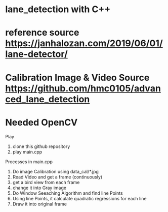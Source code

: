 # lane_detection with C++

# reference source https://janhalozan.com/2019/06/01/lane-detector/
# Calibration Image & Video Source https://github.com/hmc0105/advanced_lane_detection

# Needed OpenCV

Play
1. clone this github repository
2. play main.cpp

Processes in main.cpp
1. Do image Calibration using data_cal/*.jpg
2. Read Video and get a frame (continuously)
3. get a bird view from each frame
4. change it into Gray image
5. Do Window Seeaching Algorithm and find line Points
6. Using line Points, it calculate quadratic regressions for each line
7. Draw it into original frame
